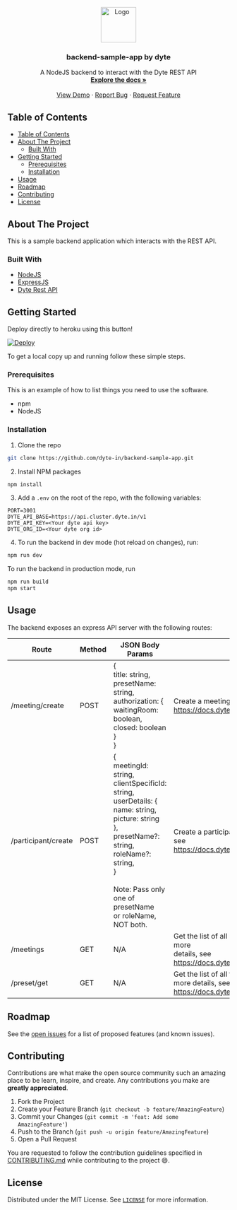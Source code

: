 <!-- PROJECT LOGO -->
<p align="center">
  <a href="https://dyte.in">
    <img src="https://dyte-uploads.s3.ap-south-1.amazonaws.com/dyte-logo-dark.svg" alt="Logo" width="80">
  </a>

  <h3 align="center">backend-sample-app by dyte</h3>

  <p align="center">
    A NodeJS backend to interact with the Dyte REST API
    <br />
    <a href="https://docs.dyte.in"><strong>Explore the docs »</strong></a>
    <br />
    <br />
    <a href="https://app.dyte.in">View Demo</a>
    ·
    <a href="https://github.com/dyte-in/backend-sample-app/issues">Report Bug</a>
    ·
    <a href="https://github.com/dyte-in/backend-sample-app/issues">Request Feature</a>
  </p>
</p>




<!-- TABLE OF CONTENTS -->
## Table of Contents

- [Table of Contents](#table-of-contents)
- [About The Project](#about-the-project)
  - [Built With](#built-with)
- [Getting Started](#getting-started)
  - [Prerequisites](#prerequisites)
  - [Installation](#installation)
- [Usage](#usage)
- [Roadmap](#roadmap)
- [Contributing](#contributing)
- [License](#license)



<!-- ABOUT THE PROJECT -->
## About The Project

This is a sample backend application which interacts with the REST API.

### Built With

* [NodeJS](https://nodejs.org/en/)
* [ExpressJS](https://expressjs.com/)
* [Dyte Rest API](https://docs.dyte.io/api/)



<!-- GETTING STARTED -->
## Getting Started

Deploy directly to heroku using this button!

[![Deploy](https://www.herokucdn.com/deploy/button.svg)](https://heroku.com/deploy)

To get a local copy up and running follow these simple steps.
### Prerequisites

This is an example of how to list things you need to use the software.
* npm
* NodeJS

### Installation
 
1. Clone the repo
```sh
git clone https://github.com/dyte-in/backend-sample-app.git
```
2. Install NPM packages
```sh
npm install
```
3. Add a `.env` on the root of the repo, with the following variables:
  ```
PORT=3001
DYTE_API_BASE=https://api.cluster.dyte.in/v1
DYTE_API_KEY=<Your dyte api key>
DYTE_ORG_ID=<Your dyte org id>
```
4. To run the backend in dev mode (hot reload on changes), run:
```sh
npm run dev
```

To run the backend in production mode, run
```sh
npm run build
npm start
```

<!-- USAGE EXAMPLES -->
## Usage

The backend exposes an express API server with the following routes:

| Route               | Method | JSON Body Params                                                                                                                                                                                                                                           | Description                                                                                                                            |
|---------------------|--------|------------------------------------------------------------------------------------------------------------------------------------------------------------------------------------------------------------------------------------------------------------|----------------------------------------------------------------------------------------------------------------------------------------|
| /meeting/create     | POST   | {<br>  title: string,<br>  presetName: string,<br>  authorization: {<br>    waitingRoom: boolean,<br>    closed: boolean<br>  }<br>}                                                                                                                       | Create a meeting. For more details, see<br>https://docs.dyte.io/api/#/operations/create_meeting                                        |
| /participant/create | POST   | {<br>  meetingId: string,<br>  clientSpecificId: string,<br>  userDetails: {<br>    name: string,<br>    picture: string<br>  },<br>  presetName?: string,<br>  roleName?: string,<br>}<br><br>Note: Pass only one of presetName<br>or roleName, NOT both. | Create a participant for a meeting. For more details, see<br>https://docs.dyte.io/api/#/operations/add_participant                     |
| /meetings           | GET    | N/A                                                                                                                                                                                                                                                        | Get the list of all meetings in the organization. For more<br>details, see<br>https://docs.dyte.io/api/#/operations/get_all_meetings   |
| /preset/get         | GET    | N/A                                                                                                                                                                                                                                                        | Get the list of all the presets in the organization. For<br>more details, see<br>https://docs.dyte.io/api/#/operations/get_all_presets |



<!-- ROADMAP -->
## Roadmap

See the [open issues](https://github.com/dyte-in/backend-sample-app/issues) for a list of proposed features (and known issues).



<!-- CONTRIBUTING -->
## Contributing

Contributions are what make the open source community such an amazing place to be learn, inspire, and create. Any contributions you make are **greatly appreciated**.

1. Fork the Project
2. Create your Feature Branch (`git checkout -b feature/AmazingFeature`)
3. Commit your Changes (`git commit -m 'feat: Add some AmazingFeature'`)
4. Push to the Branch (`git push -u origin feature/AmazingFeature`)
5. Open a Pull Request

You are requested to follow the contribution guidelines specified in [CONTRIBUTING.md](./CONTRIBUTING.md) while contributing to the project :smile:.

<!-- LICENSE -->
## License

Distributed under the MIT License. See [`LICENSE`](./LICENSE) for more information.




<!-- MARKDOWN LINKS & IMAGES -->
<!-- https://www.markdownguide.org/basic-syntax/#reference-style-links -->
